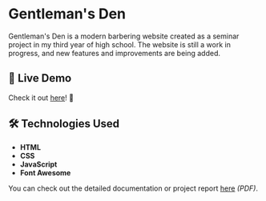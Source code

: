 # Gentleman's Den

Gentleman's Den is a modern barbering website created as a seminar project in my third year of high school. The website is still a work in progress, and new features and improvements are being added.

## 🔗 Live Demo  
Check it out [here](https://kovarkrystof.github.io/gentlemens-den/)! 👀  

## 🛠 Technologies Used  
- **HTML**  
- **CSS**  
- **JavaScript**
- **Font Awesome**

You can check out the detailed documentation or project report [here](documentation.pdf) *(PDF)*.
